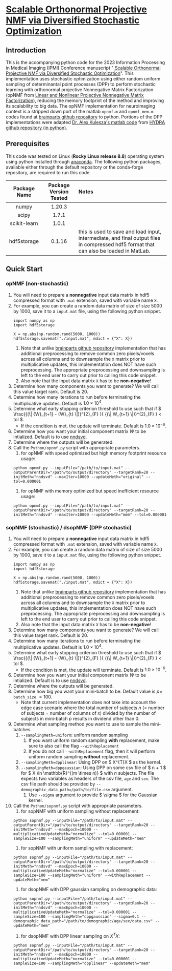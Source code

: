# [Scalable Orthonormal Projective NMF via Diversified Stochastic Optimization](https://doi.org/10.1007/978-3-031-34048-2_38)

## Introduction

This is the accompanying python code for the 2023 Information Processing in Medical Imaging (IPMI) Conference manuscript "[ Scalable Orthonormal Projective NMF via Diversified Stochastic Optimization](https://doi.org/10.1007/978-3-031-34048-2_38)". This implementation uses stochastic optimization using either random uniform sampling of determinantal point processes (DPP) to perform stochastic learning with orthonormal projective Nonnegative Matrix Factorization (opNMF from [Linear and Nonlinear Projective Nonnegative Matrix Factorization](https://doi.org/10.1109/TNN.2010.2041361)), reducing the memory footprint of the method and improving its scalability to big data. The opNMF implementation for neuroimaging context is a stripped down port of the matlab `opnmf.m` and `opnmf_mem.m` codes found at [brainparts github repository](https://github.com/asotiras/brainparts) to python. Portions of the DPP implementations were adapted [Dr. Alex Kulesza's matlab code](https://www.alexkulesza.com/) from [HYDRA github repository (in python)](https://github.com/evarol/HYDRA).

## Prerequisites

This code was tested on Linux (__Rocky Linux release 8.8__) operating system using python installed through [anaconda](https://www.anaconda.com/). The following python packages, available either through the default repository or the conda-forge repository, are required to run this code.

| Package Name | Package Version Tested | Notes |
| :----------: | :--------------------: | :---- |
| numpy | 1.20.3 |  |
| scipy | 1.7.1 | |
| scikit-learn | 1.0.1 | |
| hdf5storage | 0.1.16 | this is used to save and load input, intermediate, and final output files in compressed hdf5 format that can also be loaded in MatLab. |

## Quick Start

### opNMF (non-stochastic)

1. You will need to prepare a __nonnegative__ input data matrix in hdf5 compressed format with `.mat` extension, saved with variable name `X`.
1. For example, you can create a random data matrix of size of size 5000 by 1000, save it to a `input.mat` file, using the following python snippet.
    ```
    import numpy as np
    import hdf5storage

    X = np.abs(np.random.rand(5000, 1000))
    hdf5storage.savemat("./input.mat", mdict = {"X": X})
    ```
    1. Note that unlike [brainparts github repository](https://github.com/asotiras/brainparts) implementation that has additional preprocessing to remove common zero pixels/voxels across all columns and to downsample the `X` matrix prior to multiplicative updates, this implementation does NOT have such preprocessing. The appropriate preprocessing and downsampling is left to the end user to carry out prior to calling this code snippet.
    1. Also note that the input data matrix `X` has to be __non-negative__!
1. Determine how many components you want to generate? We will call this value target rank. Default is $20$.
1. Determine how many iterations to run before terminating the multiplicative updates. Default is $1.0 \times 10^4$.
1. Determine what early stopping criterion threshold to use such that if $` \frac{{(\| {W}_{t+1} - {W}_{t} \|)}^{2}_{F} }{ {(\| W_{t+1} \|)}^{2}_{F} } < tol `$.
    * If the condition is met, the update will terminate. Default is $1.0 \times 10^{-6}$.
1. Determine how you want your initial component matrix $W$ to be intialized. Default is to use [nndsvd](https://doi.org/10.1016/j.patcog.2007.09.010).
1. Determine where the outputs will be generated.
1. Call the `Python/opnmf.py` script with appropriate parameters.
    1. for opNMF with speed optimized but high memory footprint resource usage:
    ```
    python opnmf.py --inputFile="/path/to/input.mat" --outputParentDir="/path/to/output/directory" --targetRank=20 --initMeth="nndsvd" --maxIter=10000 --updateMeth="original" --tol=0.000001
    ```
    1. for opNMF with memory optimized but speed inefficient resource usage:
    ```
    python opnmf.py --inputFile="/path/to/input.mat" --outputParentDir="/path/to/output/directory" --targetRank=20 --initMeth="nndsvd" --maxIter=10000 --updateMeth="mem" --tol=0.000001
    ```

### sopNMF (stochastic) / dsopNMF (DPP stochastic)
1. You will need to prepare a __nonnegative__ input data matrix in hdf5 compressed format with `.mat` extension, saved with variable name `X`.
1. For example, you can create a random data matrix of size of size 5000 by 1000, save it to a `input.mat` file, using the following python snippet.
    ```
    import numpy as np
    import hdf5storage

    X = np.abs(np.random.rand(5000, 1000))
    hdf5storage.savemat("./input.mat", mdict = {"X": X})
    ```
    1. Note that unlike [brainparts github repository](https://github.com/asotiras/brainparts) implementation that has additional preprocessing to remove common zero pixels/voxels across all columns and to downsample the `X` matrix prior to multiplicative updates, this implementation does NOT have such preprocessing. The appropriate preprocessing and downsampling is left to the end user to carry out prior to calling this code snippet.
    1. Also note that the input data matrix `X` has to be __non-negative__!
1. Determine how many components you want to generate? We will call this value target rank. Default is $20$.
1. Determine how many iterations to run before terminating the multiplicative updates. Default is $1.0 \times 10^4$.
1. Determine what early stopping criterion threshold to use such that if $` \frac{{(\| {W}_{t+1} - {W}_{t} \|)}^{2}_{F} }{ {(\| W_{t+1} \|)}^{2}_{F} } < tol `$.
    * If the condition is met, the update will terminate. Default is $1.0 \times 10^{-6}$.
1. Determine how you want your initial component matrix $W$ to be intialized. Default is to use [nndsvd](https://doi.org/10.1016/j.patcog.2007.09.010).
1. Determine where the outputs will be generated.
1. Determine how big you want your mini-batch to be. Default value is $p=$ `batch_size` $= 100$.
    * Note that current implementation does not take into account the edge case scenario where the total number of subjects $n$ (= number of subjects = number of columns of `X`) divided by the number of subjects in mini-batch $p$ results in dividend other than 0.
1. Determine what sampling method you want to use to sample the mini-batches.
    1. `--samplingMeth=uniform`: uniform random sampling
        1. If you want uniform random sampling __with__ replacement, make sure to also call the flag `--withReplacement`
        1. If you do not call `--withReplacement` flag, then it will perform uniform random sampling __without__ replacement.
    1. `--samplingMeth=dpplinear`: Using DPP on $ X^{T}X $ as the kernel.
    1. `--samplingMeth=dppgaussian`: Using DPP on some csv file of $ n + 1 $ for $ X \in \mathbb{R}^{(m \times n)} $ with $n$ subjects. The file expects two variables as headers of the csv file, `age` and `sex`. The csv file path should be provided by `--demographic_data_path=/path/to/file.csv` argument.
        1. Use `--sigma` argument to provide $ \sigma $ for the Gaussian kernel.
1. Call the `Python/sopnmf.py` script with appropriate parameters.
    1. for sopNMF with uniform sampling without replacement:
    ```
    python sopnmf.py --inputFile="/path/to/input.mat" --outputParentDir="/path/to/output/directory" --targetRank=20 --initMeth="nndsvd" --maxEpoch=10000 --multiplicativeUpdateMeth="normalize" --tol=0.000001 --sampleSize=100 --samplingMeth="uniform" --updateMeth="mem"
    ```
    1. for sopNMF with uniform sampling with replacement:
    ```
    python sopnmf.py --inputFile="/path/to/input.mat" --outputParentDir="/path/to/output/directory" --targetRank=20 --initMeth="nndsvd" --maxEpoch=10000 --multiplicativeUpdateMeth="normalize" --tol=0.000001 --sampleSize=100 --samplingMeth="uniform" --withReplacement --updateMeth="mem"
    ```
    1. for dsopNMF with DPP gaussian sampling on demographic data:
    ```
    python sopnmf.py --inputFile="/path/to/input.mat" --outputParentDir="/path/to/output/directory" --targetRank=20 --initMeth="nndsvd" --maxEpoch=10000 --multiplicativeUpdateMeth="normalize" --tol=0.000001 --sampleSize=100 --samplingMeth="dppgaussian" --sigma=0.1 --demographic_data_path="/path/to/demographic/age/sex/data.csv" --updateMeth="mem"
    ```
    1. for dsopNMF with DPP linear sampling on $X^{T}X$:
    ```
    python sopnmf.py --inputFile="/path/to/input.mat" --outputParentDir="/path/to/output/directory" --targetRank=20 --initMeth="nndsvd" --maxEpoch=10000 --multiplicativeUpdateMeth="normalize" --tol=0.000001 --sampleSize=100 --samplingMeth="dpplinear" --updateMeth="mem"
    ```
